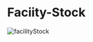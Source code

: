 # Faciity-Stock

![facilityStock](https://user-images.githubusercontent.com/80727677/171741731-e7bbb60a-e955-4ea1-a745-a993886c50fa.png)
